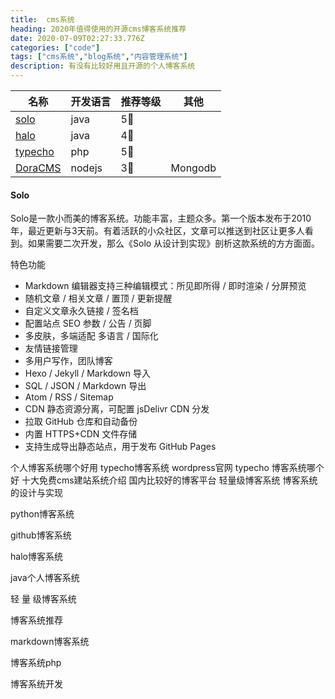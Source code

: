 ```yaml
---
title:  cms系统
heading: 2020年值得使用的开源cms博客系统推荐
date: 2020-07-09T02:27:33.776Z
categories: ["code"]
tags: ["cms系统","blog系统","内容管理系统"]
description: 有没有比较好用且开源的个人博客系统
---
```




| 名称    |   开发语言  | 推荐等级    |  其他   |
| --- | --- | --- | --- |
|  [solo](https://github.com/88250/solo)   |  java   |   5🌟  |     |
|  [halo](https://github.com/halo-dev/halo)   | java    | 4🌟    |     |
|  [typecho](https://github.com/typecho/typecho)  |  php   |  5🌟   |     |
|  [DoraCMS](https://github.com/doramart/DoraCMS)   |  nodejs   |   3🌟  | Mongodb    |


#### Solo

Solo是一款小而美的博客系统。功能丰富，主题众多。第一个版本发布于2010年，最近更新与3天前。有着活跃的小众社区，文章可以推送到社区让更多人看到。如果需要二次开发，那么《Solo 从设计到实现》剖析这款系统的方方面面。

特色功能
- Markdown 编辑器支持三种编辑模式：所见即所得 / 即时渲染 / 分屏预览
- 随机文章 / 相关文章 / 置顶 / 更新提醒
- 自定义文章永久链接 / 签名档
- 配置站点 SEO 参数 / 公告 / 页脚
- 多皮肤，多端适配 多语言 / 国际化
- 友情链接管理
- 多用户写作，团队博客
- Hexo / Jekyll / Markdown 导入
- SQL / JSON / Markdown 导出
- Atom / RSS / Sitemap
- CDN 静态资源分离，可配置 jsDelivr CDN 分发
- 拉取 GitHub 仓库和自动备份
- 内置 HTTPS+CDN 文件存储
- 支持生成导出静态站点，用于发布 GitHub Pages





个人博客系统哪个好用		typecho博客系统		wordpress官网
typecho		博客系统哪个好		十大免费cms建站系统介绍
国内比较好的博客平台		轻量级博客系统		博客系统的设计与实现



python博客系统

github博客系统

halo博客系统

java个人博客系统

轻 量 级博客系统

博客系统推荐

markdown博客系统

博客系统php

博客系统开发




